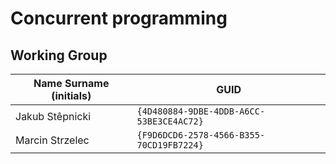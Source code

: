 # Concurrent programming

## Working Group

| Name Surname (initials) | GUID                                     |
| ----------------------- | ---------------------------------------- |
| Jakub Stêpnicki         | `{4D480884-9DBE-4DDB-A6CC-53BE3CE4AC72}` |
| Marcin Strzelec         | `{F9D6DCD6-2578-4566-B355-70CD19FB7224}` |
